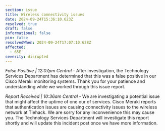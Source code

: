 ```yaml
---
section: issue
title: Wireless connectivity issues
date: 2024-09-24T15:36:10.623Z
resolved: true
draft: false
informational: false
pin: false
resolvedWhen: 2024-09-24T17:07:10.628Z
affected:
  - 65E
severity: disrupted
---
```

*False Positive | 12:07pm Central* - After investigation, the Technology Services Department has determined that this was a false positive in our Cisco Meraki monitoring systems. Thank you for your patience and understanding while we worked through this issue report.

*Report Received | 10:36am Central* - We are investigating a potential issue that might affect the uptime of one our of services. Cisco Meraki reports that authentication issues are causing connectivity issues to the wireless network at Tiehack. We are sorry for any inconvenience this may cause you. The Technology Services Department will investigate this report shortly and will update this incident post once we have more information.